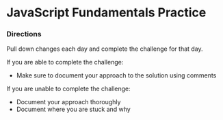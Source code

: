 # JavaScript Fundamentals Practice

### Directions
Pull down changes each day and complete the challenge for that day. 

If you are able to complete the challenge: 
* Make sure to document your approach to the solution using comments

If you are unable to complete the challenge: 
* Document your approach thoroughly
* Document where you are stuck and why
